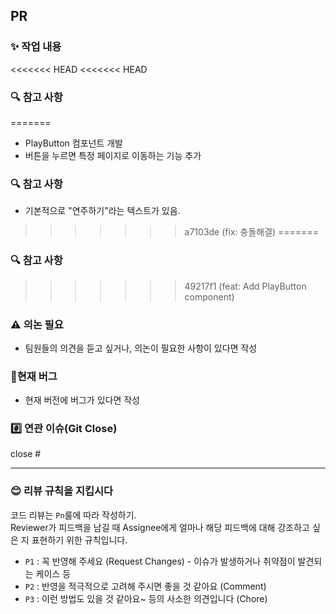 ## PR
### ✨ 작업 내용
<<<<<<< HEAD
<<<<<<< HEAD

### 🔍 참고 사항
=======
- PlayButton 컴포넌트 개발
- 버튼을 누르면 특정 페이지로 이동하는 기능 추가


### 🔍 참고 사항
- 기본적으로 "연주하기"라는 텍스트가 있음.
>>>>>>> a7103de (fix: 충돌해결)
=======

### 🔍 참고 사항
>>>>>>> 49217f1 (feat: Add PlayButton component)

### ⚠️ 의논 필요
- 팀원들의 의견을 듣고 싶거나, 의논이 필요한 사항이 있다면 작성

### 🐞현재 버그
- 현재 버전에 버그가 있다면 작성

### #️⃣ 연관 이슈(Git Close)
close #

___
### 😊 리뷰 규칙을 지킵시다
코드 리뷰는 `Pn`룰에 따라 작성하기.   
Reviewer가 피드백을 남길 때 Assignee에게 얼마나 해당 피드백에 대해 강조하고 싶은 지 표현하기 위한 규칙입니다.
- `P1` : 꼭 반영해 주세요 (Request Changes) - 이슈가 발생하거나 취약점이 발견되는 케이스 등
- `P2` : 반영을 적극적으로 고려해 주시면 좋을 것 같아요 (Comment)
- `P3` : 이런 방법도 있을 것 같아요~ 등의 사소한 의견입니다 (Chore)

